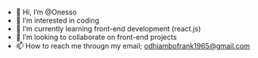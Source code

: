 - 👋 Hi, I’m @Onesso
- 👀 I’m interested in coding 
- 🌱 I’m currently learning front-end development (react.js)
- 💞️ I’m looking to collaborate on front-end projects 
- 📫 How to reach me througn my email; odhiambofrank1965@gmail.com

<!---
Onesso/Onesso is a ✨ special ✨ repository because its `README.md` (this file) appears on your GitHub profile.
You can click the Preview link to take a look at your changes.
--->
